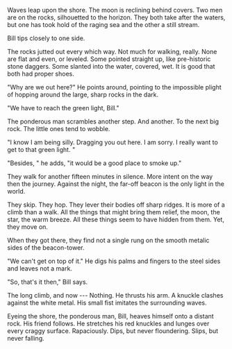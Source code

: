 Waves leap upon the shore. The moon is reclining behind covers. Two men are on the rocks, silhouetted to the horizon. They both take after the waters, but one has took hold of the raging sea and the other a still stream.

Bill tips closely to one side.

The rocks jutted out every which way. Not much for walking, really. None are flat and even, or leveled. Some pointed straight up, like pre-historic stone daggers. Some slanted into the water, covered, wet. It is good that both had proper shoes.

"Why are we out here?" He points around, pointing to the impossible plight of hopping around the large, sharp rocks in the dark.

"We have to reach the green light, Bill."

The ponderous man scrambles another step. And another. To the next big rock. The little ones tend to wobble.

"I know I am being silly. Dragging you out here. I am sorry. I really want to get to that green light. "

"Besides, " he adds, "it would be a good place to smoke up."

They walk for another fifteen minutes in silence. More intent on the way then the journey. Against the night, the far-off beacon is the only light in the world.

They skip. They hop. They lever their bodies off sharp ridges. It is more of a climb than a walk. All the things that might bring them relief, the moon, the star, the warm breeze. All these things seem to have hidden from them. Yet, they move on.

When they got there, they find not a single rung on the smooth metalic sides of the beacon-tower.

"We can't get on top of it." He digs his palms and fingers to the steel sides and leaves not a mark.

"So, that's it then," Bill says.

The long climb, and now --- Nothing. He thrusts his arm. A knuckle clashes against the white metal. His small fist imitates the surrounding waves.

Eyeing the shore, the ponderous man, Bill, heaves himself onto a distant rock. His friend follows. He stretches his red knuckles and lunges over every craggy surface. Rapaciously. Dips, but never floundering. Slips, but never falling.
